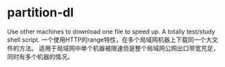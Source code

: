 # partition-dl
Use other machines to download one file to speed up. A totally test/study shell script.
一个使用HTTP的range特性，在多个局域网机器上下载同一个大文件的方法。
适用于局域网中单个机器被限速但是整个局域网公网出口带宽充足，同时有多个机器的情况。
